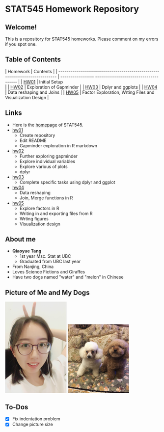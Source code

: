 # STAT545 Homework Repository

## Welcome!

This is a repository for STAT545 homeworks. Please comment on my errors if you spot one.

## Table of Contents

| Homework                                                                      | Contents                                                     |
| ----------------------------------------------------------------------------- | ----------------- -------------------------------------- |
| [HW01](https://github.com/qiaoyuet/STAT545-hw-Tang-Qiaoyue/tree/master/hw01)  | Initial Setup        
                                       |
| [HW02](https://github.com/qiaoyuet/STAT545-hw-Tang-Qiaoyue/tree/master/hw02)  | Exploration of Gapminder                              |
| [HW03](https://github.com/qiaoyuet/STAT545-hw-Tang-Qiaoyue/tree/master/hw03)  | Dplyr and ggplots                                            |
| [HW04](https://github.com/qiaoyuet/STAT545-hw-Tang-Qiaoyue/tree/master/hw04)  | Data reshaping and Joins                                  |
| [HW05](https://github.com/qiaoyuet/STAT545-hw-Tang-Qiaoyue/tree/master/hw05)  | Factor Exploration, Wrting Files and Visualization Design  |

## Links

- Here is the [homepage](http://stat545.com) of STAT545.
- [hw01](https://github.com/qiaoyuet/STAT545-hw-Tang-Qiaoyue/tree/master/hw01)
    + Create repository
    + Edit README
    + Gapminder exploration in R markdown
- [hw02](https://github.com/qiaoyuet/STAT545-hw-Tang-Qiaoyue/tree/master/hw02)
    + Further exploring gapminder
    + Explore individual variables
    + Explore various of plots
    + dplyr
- [hw03](https://github.com/qiaoyuet/STAT545-hw-Tang-Qiaoyue/tree/master/hw03)
    + Complete specific tasks using dplyr and ggplot
- [hw04](https://github.com/qiaoyuet/STAT545-hw-Tang-Qiaoyue/tree/master/hw04)
    + Data reshaping
    + Join, Merge functions in R
- [hw05](https://github.com/qiaoyuet/STAT545-hw-Tang-Qiaoyue/tree/master/hw05)
    + Explore factors in R
    + Writing in and exporting files from R
    + Wrting figures
    + Visualization design

## About me

- **Qiaoyue Tang**
    - 1st year Msc. Stat at UBC
    - Graduated from UBC last year
- From Nanjing, China
- Loves Science Fictions and Giraffes
- Have two dogs named "water" and "melon" in Chinese

## Picture of Me and My Dogs

<img src="me.png" width="200">
<img src="watermelon.png" width="200">


## To-Dos

- [x] Fix indentation problem
- [x] Change picture size